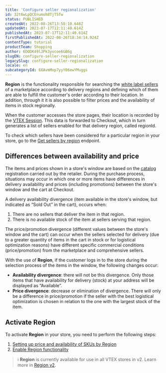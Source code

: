```yaml
---
title: 'Configure seller regionalization'
id: 32t6wLpQCEnumoh8TjT5fw
status: PUBLISHED
createdAt: 2022-08-26T13:58:10.648Z
updatedAt: 2023-07-17T12:11:40.614Z
publishedAt: 2023-07-17T12:11:40.614Z
firstPublishedAt: 2022-08-26T18:34:14.924Z
contentType: tutorial
productTeam: Shopping
author: 6DODK49lJPk3yvcoe6GB6g
slugEN: configure-seller-regionalization
legacySlug: configure-seller-regionalization
locale: en
subcategoryId: 6XAvmMxp7yyY06ewYMuggs
---
```


**Region** is the functionality responsible for searching the [white label sellers](/en/tutorial/seller-white-label--5orlGHyDHGAYciQ64oEgKa#) of a marketplace according to delivery regions and defining which of them are able to fulfill the customer's order according to their location. In addition, through it it is also possible to filter prices and the availability of items in stock regionally.

When the customer accesses the store pages, their location is recorded by the [VTEX Session](/en/tutorial/vtex-session-visao-geral-do-sistema-de-sessoes--6C4Edou6bYqqEAOCAg2MQQ#). This data is forwarded to Checkout, which in turn generates a list of sellers enabled for that delivery region, called regionId.

To check which sellers have been considered for a particular region in your store, go to the [Get sellers by region](https://developers.vtex.com/vtex-rest-api/reference/getsellersbyregion) endpoint.

## Differences between availability and price

The items and prices shown in a store's window are based on the [catalog](/en/tracks/catalogo-101--5AF0XfnjfWeopIFBgs3LIQ/3rA2tTpIoEXdv2nzC27zxR#) registration carried out by the retailer. During the purchase process, situations may occur in which one or more items have differences in delivery availability and prices (including promotions) between the store's window and the cart at Checkout.

A delivery availability divergence (item available in the store's window, but indicated as “Sold Out” in the cart), occurs when:

1. There are no sellers that deliver the item in that region.
2. There is no available stock of the item at sellers serving that region.

The price/promotion divergence (different values ​​between the store's window and the cart) can occur when the sellers selected for delivery (due to a greater quantity of items in the cart in stock or for logistical optimization reasons) have different specific commercial conditions (price/promotion) from the marketplace and comprehensive sellers.

With the use of **Region**, if the customer logs in to the store during the selection process of the items in the window, the following changes occur:
- **Availability divergence**: there will not be this divergence. Only those items that have availability for delivery (stock) at your address will be displayed as “Available”.
- **Price divergence**: decrease or elimination of divergence. There will only be a difference in price/promotion if the seller with the best logistical optimization is chosen in relation to the one with the largest stock of the item.

## Activate Region

To activate **Region** in your store, you need to perform the following steps:

1. [Setting up price and availability of SKUs by Region](/en/tutorial/setting-up-price-and-availability-of-skus-by-region--12ne58BmvYsYuGsimmugoc#)
2. [Enable Region functionality](https://developers.vtex.com/docs/guides/enable-the-region-for-skus)

> ℹ️ **Region** is currently available for use in all VTEX stores in v2. Learn more in <a href="https://developers.vtex.com/vtex-developer-docs/changelog/region-v2-release">Region v2<a/>.
